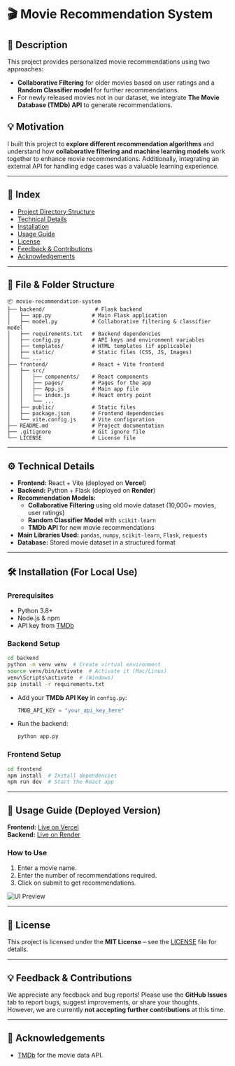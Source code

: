 # 🎬 Movie Recommendation System

## 📌 Description
This project provides personalized movie recommendations using two approaches: 
- **Collaborative Filtering** for older movies based on user ratings and a **Random Classifier model** for further recommendations.
- For newly released movies not in our dataset, we integrate **The Movie Database (TMDb) API** to generate recommendations.

## 💡 Motivation
I built this project to **explore different recommendation algorithms** and understand how **collaborative filtering and machine learning models** work together to enhance movie recommendations. Additionally, integrating an external API for handling edge cases was a valuable learning experience.

---

## 📖 Index
- [Project Directory Structure](#file-folder-structure)
- [Technical Details](#technical-details)
- [Installation](#installation)
- [Usage Guide](#usage-guide)
- [License](#license)
- [Feedback & Contributions](#feedback--contributions)
- [Acknowledgements](#acknowledgements)

---

## 📁 File & Folder Structure
```
📦 movie-recommendation-system
├── backend/                # Flask backend
│   ├── app.py             # Main Flask application
│   ├── model.py           # Collaborative filtering & classifier model
│   ├── requirements.txt   # Backend dependencies
│   ├── config.py          # API keys and environment variables
│   ├── templates/         # HTML templates (if applicable)
│   ├── static/            # Static files (CSS, JS, Images)
│   └── ...
├── frontend/              # React + Vite frontend
│   ├── src/
│   │   ├── components/    # React components
│   │   ├── pages/         # Pages for the app
│   │   ├── App.js         # Main app file
│   │   ├── index.js       # React entry point
│   │   └── ...
│   ├── public/            # Static files
│   ├── package.json       # Frontend dependencies
│   └── vite.config.js     # Vite configuration
├── README.md              # Project documentation
├── .gitignore             # Git ignore file
└── LICENSE                # License file
```

---

## ⚙️ Technical Details
- **Frontend:** React + Vite (deployed on **Vercel**)
- **Backend:** Python + Flask (deployed on **Render**)
- **Recommendation Models:**
  - **Collaborative Filtering** using old movie dataset (10,000+ movies, user ratings)
  - **Random Classifier Model** with `scikit-learn`
  - **TMDb API** for new movie recommendations
- **Main Libraries Used:** `pandas`, `numpy`, `scikit-learn`, `Flask`, `requests`
- **Database:** Stored movie dataset in a structured format

---

## 🛠 Installation (For Local Use)

### Prerequisites
- Python 3.8+
- Node.js & npm
- API key from [TMDb](https://www.themoviedb.org/)

### Backend Setup
```sh
cd backend
python -m venv venv  # Create virtual environment
source venv/bin/activate  # Activate it (Mac/Linux)
venv\Scripts\activate  # (Windows)
pip install -r requirements.txt
```
- Add your **TMDb API Key** in `config.py`:
  ```python
  TMDB_API_KEY = "your_api_key_here"
  ```
- Run the backend:
  ```sh
  python app.py
  ```

### Frontend Setup
```sh
cd frontend
npm install  # Install dependencies
npm run dev  # Start the React app
```

---

## 🚀 Usage Guide (Deployed Version)
**Frontend:** [Live on Vercel](https://your-frontend-url.vercel.app)  
**Backend:** [Live on Render](https://your-backend-url.onrender.com)

### How to Use
1. Enter a movie name.
2. Enter the number of recommendations required.
4. Click on submit to get recommendations.

![UI Preview](https://via.placeholder.com/800x400.png?text=App+Screenshot)

---

## 📝 License
This project is licensed under the **MIT License** – see the [LICENSE](LICENSE) file for details.

---

## 💡 Feedback & Contributions
We appreciate any feedback and bug reports! Please use the **GitHub Issues** tab to report bugs, suggest improvements, or share your thoughts. However, we are currently **not accepting further contributions** at this time.

---

## 🙌 Acknowledgements
- [TMDb](https://www.themoviedb.org/) for the movie data API.

